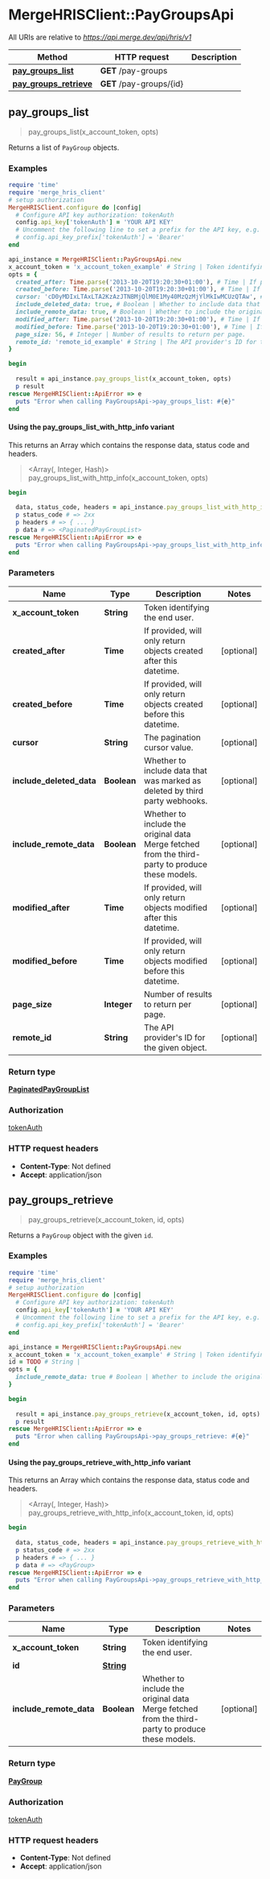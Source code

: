# MergeHRISClient::PayGroupsApi

All URIs are relative to *https://api.merge.dev/api/hris/v1*

| Method | HTTP request | Description |
| ------ | ------------ | ----------- |
| [**pay_groups_list**](PayGroupsApi.md#pay_groups_list) | **GET** /pay-groups |  |
| [**pay_groups_retrieve**](PayGroupsApi.md#pay_groups_retrieve) | **GET** /pay-groups/{id} |  |


## pay_groups_list

> <PaginatedPayGroupList> pay_groups_list(x_account_token, opts)



Returns a list of `PayGroup` objects.

### Examples

```ruby
require 'time'
require 'merge_hris_client'
# setup authorization
MergeHRISClient.configure do |config|
  # Configure API key authorization: tokenAuth
  config.api_key['tokenAuth'] = 'YOUR API KEY'
  # Uncomment the following line to set a prefix for the API key, e.g. 'Bearer' (defaults to nil)
  # config.api_key_prefix['tokenAuth'] = 'Bearer'
end

api_instance = MergeHRISClient::PayGroupsApi.new
x_account_token = 'x_account_token_example' # String | Token identifying the end user.
opts = {
  created_after: Time.parse('2013-10-20T19:20:30+01:00'), # Time | If provided, will only return objects created after this datetime.
  created_before: Time.parse('2013-10-20T19:20:30+01:00'), # Time | If provided, will only return objects created before this datetime.
  cursor: 'cD0yMDIxLTAxLTA2KzAzJTNBMjQlM0E1My40MzQzMjYlMkIwMCUzQTAw', # String | The pagination cursor value.
  include_deleted_data: true, # Boolean | Whether to include data that was marked as deleted by third party webhooks.
  include_remote_data: true, # Boolean | Whether to include the original data Merge fetched from the third-party to produce these models.
  modified_after: Time.parse('2013-10-20T19:20:30+01:00'), # Time | If provided, will only return objects modified after this datetime.
  modified_before: Time.parse('2013-10-20T19:20:30+01:00'), # Time | If provided, will only return objects modified before this datetime.
  page_size: 56, # Integer | Number of results to return per page.
  remote_id: 'remote_id_example' # String | The API provider's ID for the given object.
}

begin
  
  result = api_instance.pay_groups_list(x_account_token, opts)
  p result
rescue MergeHRISClient::ApiError => e
  puts "Error when calling PayGroupsApi->pay_groups_list: #{e}"
end
```

#### Using the pay_groups_list_with_http_info variant

This returns an Array which contains the response data, status code and headers.

> <Array(<PaginatedPayGroupList>, Integer, Hash)> pay_groups_list_with_http_info(x_account_token, opts)

```ruby
begin
  
  data, status_code, headers = api_instance.pay_groups_list_with_http_info(x_account_token, opts)
  p status_code # => 2xx
  p headers # => { ... }
  p data # => <PaginatedPayGroupList>
rescue MergeHRISClient::ApiError => e
  puts "Error when calling PayGroupsApi->pay_groups_list_with_http_info: #{e}"
end
```

### Parameters

| Name | Type | Description | Notes |
| ---- | ---- | ----------- | ----- |
| **x_account_token** | **String** | Token identifying the end user. |  |
| **created_after** | **Time** | If provided, will only return objects created after this datetime. | [optional] |
| **created_before** | **Time** | If provided, will only return objects created before this datetime. | [optional] |
| **cursor** | **String** | The pagination cursor value. | [optional] |
| **include_deleted_data** | **Boolean** | Whether to include data that was marked as deleted by third party webhooks. | [optional] |
| **include_remote_data** | **Boolean** | Whether to include the original data Merge fetched from the third-party to produce these models. | [optional] |
| **modified_after** | **Time** | If provided, will only return objects modified after this datetime. | [optional] |
| **modified_before** | **Time** | If provided, will only return objects modified before this datetime. | [optional] |
| **page_size** | **Integer** | Number of results to return per page. | [optional] |
| **remote_id** | **String** | The API provider&#39;s ID for the given object. | [optional] |

### Return type

[**PaginatedPayGroupList**](PaginatedPayGroupList.md)

### Authorization

[tokenAuth](../README.md#tokenAuth)

### HTTP request headers

- **Content-Type**: Not defined
- **Accept**: application/json


## pay_groups_retrieve

> <PayGroup> pay_groups_retrieve(x_account_token, id, opts)



Returns a `PayGroup` object with the given `id`.

### Examples

```ruby
require 'time'
require 'merge_hris_client'
# setup authorization
MergeHRISClient.configure do |config|
  # Configure API key authorization: tokenAuth
  config.api_key['tokenAuth'] = 'YOUR API KEY'
  # Uncomment the following line to set a prefix for the API key, e.g. 'Bearer' (defaults to nil)
  # config.api_key_prefix['tokenAuth'] = 'Bearer'
end

api_instance = MergeHRISClient::PayGroupsApi.new
x_account_token = 'x_account_token_example' # String | Token identifying the end user.
id = TODO # String | 
opts = {
  include_remote_data: true # Boolean | Whether to include the original data Merge fetched from the third-party to produce these models.
}

begin
  
  result = api_instance.pay_groups_retrieve(x_account_token, id, opts)
  p result
rescue MergeHRISClient::ApiError => e
  puts "Error when calling PayGroupsApi->pay_groups_retrieve: #{e}"
end
```

#### Using the pay_groups_retrieve_with_http_info variant

This returns an Array which contains the response data, status code and headers.

> <Array(<PayGroup>, Integer, Hash)> pay_groups_retrieve_with_http_info(x_account_token, id, opts)

```ruby
begin
  
  data, status_code, headers = api_instance.pay_groups_retrieve_with_http_info(x_account_token, id, opts)
  p status_code # => 2xx
  p headers # => { ... }
  p data # => <PayGroup>
rescue MergeHRISClient::ApiError => e
  puts "Error when calling PayGroupsApi->pay_groups_retrieve_with_http_info: #{e}"
end
```

### Parameters

| Name | Type | Description | Notes |
| ---- | ---- | ----------- | ----- |
| **x_account_token** | **String** | Token identifying the end user. |  |
| **id** | [**String**](.md) |  |  |
| **include_remote_data** | **Boolean** | Whether to include the original data Merge fetched from the third-party to produce these models. | [optional] |

### Return type

[**PayGroup**](PayGroup.md)

### Authorization

[tokenAuth](../README.md#tokenAuth)

### HTTP request headers

- **Content-Type**: Not defined
- **Accept**: application/json

